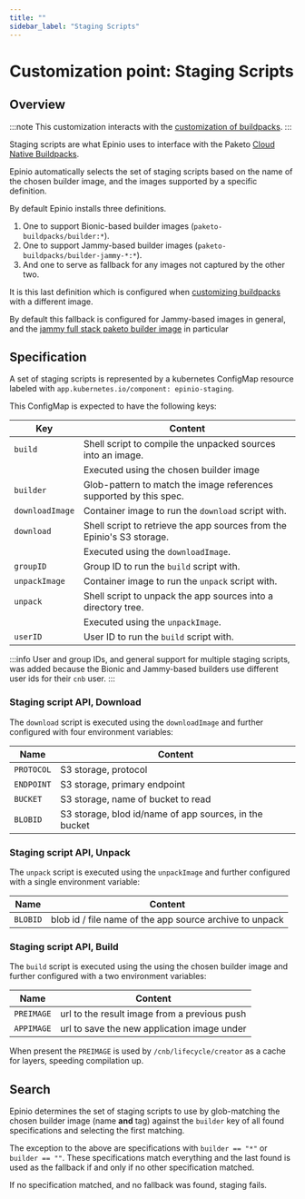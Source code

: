 ```yaml
---
title: ""
sidebar_label: "Staging Scripts"
---
```


# Customization point: Staging Scripts

## Overview

:::note
This customization interacts with the
[customization of buildpacks](../staging.md).
:::

Staging scripts are what Epinio uses to interface with the
Paketo [Cloud Native Buildpacks](https://buildpacks.io/).

Epinio automatically selects the set of staging scripts based on the name of the chosen builder
image, and the images supported by a specific definition.

By default Epinio installs three definitions.

  1. One to support Bionic-based builder images (`paketo-buildpacks/builder:*`).
  2. One to support Jammy-based  builder images (`paketo-buildpacks/builder-jammy-*:*`).
  3. And one to serve as fallback for any images not captured by the other two.

It is this last definition which is configured when [customizing buildpacks](../staging.md)
with a different image.

By default this fallback is configured for Jammy-based images in general, and the
[jammy full stack paketo builder image](https://github.com/paketo-buildpacks/builder-jammy-full)
in particular

## Specification

A set of staging scripts is represented by a kubernetes ConfigMap resource labeled
with `app.kubernetes.io/component: epinio-staging`.

This ConfigMap is expected to have the following keys:

|Key		|Content   |
|---		|---	   |
|`build`	|Shell script to compile the unpacked sources into an image.		|
|		|Executed using the chosen builder image      	      			|
|`builder`	|Glob-pattern to match the image references supported by this spec.	|
|`downloadImage`|Container image to run the `download` script with.			|
|`download`	|Shell script to retrieve the app sources from the Epinio's S3 storage.	|
|		|Executed using the `downloadImage`.      	      			|
|`groupID`	|Group ID to run the `build` script with.				|
|`unpackImage`	|Container image to run the `unpack` script with.			|
|`unpack`	|Shell script to unpack the app sources into a directory tree.		|
|		|Executed using the `unpackImage`.      	      			|
|`userID`	|User ID to run the `build` script with.				|

:::info
User and group IDs, and general support for multiple staging scripts, was added because
the Bionic and Jammy-based builders use different user ids for their `cnb` user.
:::

### Staging script API, Download

The `download` script is executed using the `downloadImage` and further configured
with four environment variables:

|Name	  	|Content						|
|---	  	|---							|
|`PROTOCOL`	|S3 storage, protocol					|
|`ENDPOINT`	|S3 storage, primary endpoint				|
|`BUCKET`	|S3 storage, name of bucket to read			|
|`BLOBID`	|S3 storage, blod id/name of app sources, in the bucket	|

### Staging script API, Unpack

The `unpack` script is executed using the `unpackImage` and further configured
with a single environment variable:

|Name	  	|Content						|
|---	  	|---							|
|`BLOBID`	|blob id / file name of the app source archive to unpack|


### Staging script API, Build

The `build` script is executed using the using the chosen builder image and further configured with
a two environment variables:

|Name	  	|Content					|
|---	  	|---						|
|`PREIMAGE`	|url to the result image from a previous push	|
|`APPIMAGE`	|url to save the new application image under	|

When present the `PREIMAGE` is used by `/cnb/lifecycle/creator` as a cache for layers,
speeding compilation up.

## Search

Epinio determines the set of staging scripts to use by glob-matching the
chosen builder image (name __and__ tag) against the `builder` key of all
found specifications and selecting the first matching.

The exception to the above are specifications with `builder == "*"` or `builder == ""`.
These specifications match everything and the last found is used as the fallback
if and only if no other specification matched.

If no specification matched, and no fallback was found, staging fails.
